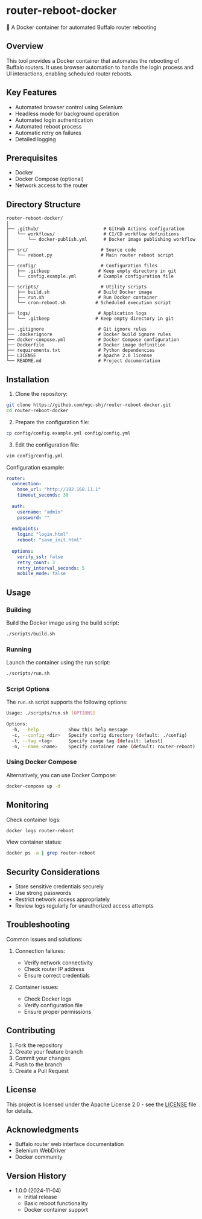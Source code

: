 # router-reboot-docker

🔄 A Docker container for automated Buffalo router rebooting

## Overview

This tool provides a Docker container that automates the rebooting of Buffalo routers. It uses browser automation to handle the login process and UI interactions, enabling scheduled router reboots.

## Key Features

- Automated browser control using Selenium
- Headless mode for background operation
- Automated login authentication
- Automated reboot process
- Automatic retry on failures
- Detailed logging

## Prerequisites

- Docker
- Docker Compose (optional)
- Network access to the router

## Directory Structure

```
router-reboot-docker/
│
├── .github/                        # GitHub Actions configuration
│   └── workflows/                  # CI/CD workflow definitions
│       └── docker-publish.yml      # Docker image publishing workflow
│
├── src/                           # Source code
│   └── reboot.py                  # Main router reboot script
│
├── config/                        # Configuration files
│   ├── .gitkeep                  # Keep empty directory in git
│   └── config.example.yml        # Example configuration file
│
├── scripts/                       # Utility scripts
│   ├── build.sh                  # Build Docker image
│   ├── run.sh                    # Run Docker container
│   └── cron-reboot.sh           # Scheduled execution script
│
├── logs/                         # Application logs
│   └── .gitkeep                 # Keep empty directory in git
│
├── .gitignore                    # Git ignore rules
├── .dockerignore                 # Docker build ignore rules
├── docker-compose.yml            # Docker Compose configuration
├── Dockerfile                    # Docker image definition
├── requirements.txt              # Python dependencies
├── LICENSE                       # Apache 2.0 license
└── README.md                     # Project documentation
```

## Installation

1. Clone the repository:
```bash
git clone https://github.com/ngc-shj/router-reboot-docker.git
cd router-reboot-docker
```

2. Prepare the configuration file:
```bash
cp config/config.example.yml config/config.yml
```

3. Edit the configuration file:
```bash
vim config/config.yml
```

Configuration example:
```yaml
router:
  connection:
    base_url: "http://192.168.11.1"
    timeout_seconds: 30
  
  auth:
    username: "admin"
    password: ""
    
  endpoints:
    login: "login.html"
    reboot: "save_init.html"
  
  options:
    verify_ssl: false
    retry_count: 3
    retry_interval_seconds: 5
    mobile_mode: false
```

## Usage

### Building

Build the Docker image using the build script:

```bash
./scripts/build.sh
```

### Running

Launch the container using the run script:

```bash
./scripts/run.sh
```

### Script Options

The `run.sh` script supports the following options:

```bash
Usage: ./scripts/run.sh [OPTIONS]

Options:
  -h, --help           Show this help message
  -c, --config <dir>   Specify config directory (default: ./config)
  -t, --tag <tag>      Specify image tag (default: latest)
  -n, --name <name>    Specify container name (default: router-reboot)
```

### Using Docker Compose

Alternatively, you can use Docker Compose:

```bash
docker-compose up -d
```

## Monitoring

Check container logs:
```bash
docker logs router-reboot
```

View container status:
```bash
docker ps -a | grep router-reboot
```

## Security Considerations

- Store sensitive credentials securely
- Use strong passwords
- Restrict network access appropriately
- Review logs regularly for unauthorized access attempts

## Troubleshooting

Common issues and solutions:

1. Connection failures:
   - Verify network connectivity
   - Check router IP address
   - Ensure correct credentials

2. Container issues:
   - Check Docker logs
   - Verify configuration file
   - Ensure proper permissions

## Contributing

1. Fork the repository
2. Create your feature branch
3. Commit your changes
4. Push to the branch
5. Create a Pull Request

## License

This project is licensed under the Apache License 2.0 - see the [LICENSE](LICENSE) file for details.

## Acknowledgments

- Buffalo router web interface documentation
- Selenium WebDriver
- Docker community

## Version History

- 1.0.0 (2024-11-04)
  - Initial release
  - Basic reboot functionality
  - Docker container support

